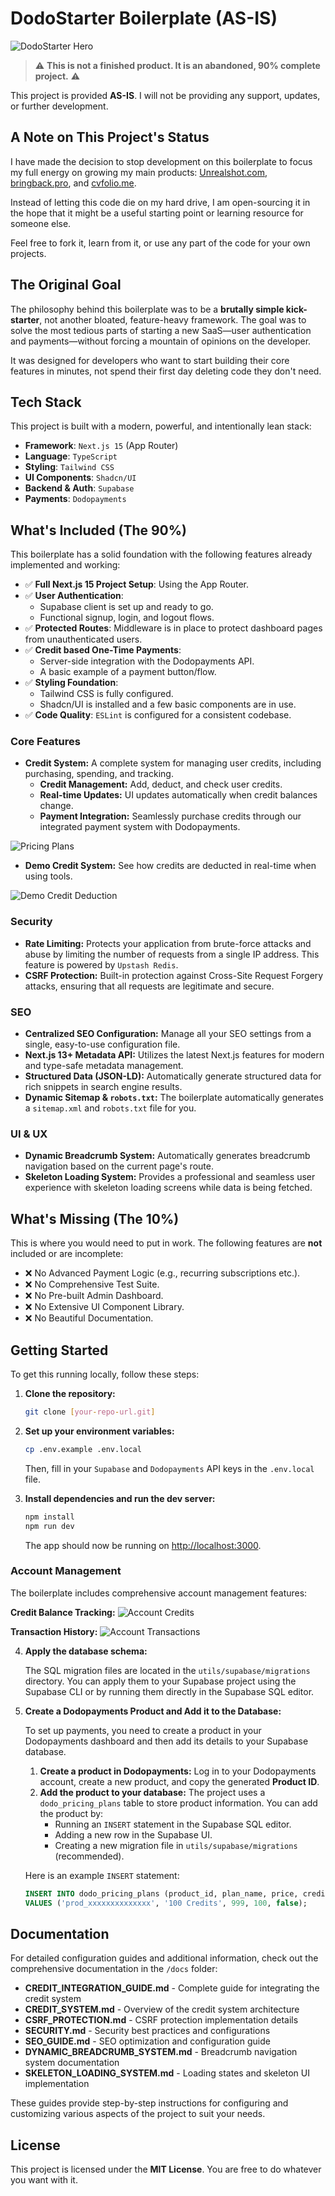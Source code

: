 # DodoStarter Boilerplate (AS-IS)

![DodoStarter Hero](public/thumbnails/hero.png)

> ⚠️ **This is not a finished product. It is an abandoned, 90% complete project.** ⚠️

This project is provided **AS-IS**. I will not be providing any support, updates, or further development.

## A Note on This Project's Status

I have made the decision to stop development on this boilerplate to focus my full energy on growing my main products: [Unrealshot.com](http://Unrealshot.com), [bringback.pro](http://bringback.pro), and [cvfolio.me](http://cvfolio.me).

Instead of letting this code die on my hard drive, I am open-sourcing it in the hope that it might be a useful starting point or learning resource for someone else.

Feel free to fork it, learn from it, or use any part of the code for your own projects.

## The Original Goal

The philosophy behind this boilerplate was to be a **brutally simple kick-starter**, not another bloated, feature-heavy framework. The goal was to solve the most tedious parts of starting a new SaaS—user authentication and payments—without forcing a mountain of opinions on the developer.

It was designed for developers who want to start building their core features in minutes, not spend their first day deleting code they don't need.

## Tech Stack

This project is built with a modern, powerful, and intentionally lean stack:

-   **Framework**: `Next.js 15` (App Router)
-   **Language**: `TypeScript`
-   **Styling**: `Tailwind CSS`
-   **UI Components**: `Shadcn/UI`
-   **Backend & Auth**: `Supabase`
-   **Payments**: `Dodopayments`

## What's Included (The 90%)

This boilerplate has a solid foundation with the following features already implemented and working:

-   ✅ **Full Next.js 15 Project Setup**: Using the App Router.
-   ✅ **User Authentication**:
    -   Supabase client is set up and ready to go.
    -   Functional signup, login, and logout flows.
-   ✅ **Protected Routes**: Middleware is in place to protect dashboard pages from unauthenticated users.
-   ✅ **Credit based One-Time Payments**:
    -   Server-side integration with the Dodopayments API.
    -   A basic example of a payment button/flow.
-   ✅ **Styling Foundation**:
    -   Tailwind CSS is fully configured.
    -   Shadcn/UI is installed and a few basic components are in use.
-   ✅ **Code Quality**: `ESLint` is configured for a consistent codebase.

### Core Features

*   **Credit System:** A complete system for managing user credits, including purchasing, spending, and tracking.
    *   **Credit Management:** Add, deduct, and check user credits.
    *   **Real-time Updates:** UI updates automatically when credit balances change.
    *   **Payment Integration:** Seamlessly purchase credits through our integrated payment system with Dodopayments.

![Pricing Plans](public/thumbnails/pricing-plans.png)

*   **Demo Credit System:** See how credits are deducted in real-time when using tools.

![Demo Credit Deduction](public/thumbnails/demo-credit-deduction.png)

### Security

*   **Rate Limiting:** Protects your application from brute-force attacks and abuse by limiting the number of requests from a single IP address. This feature is powered by `Upstash Redis`.
*   **CSRF Protection:** Built-in protection against Cross-Site Request Forgery attacks, ensuring that all requests are legitimate and secure.

### SEO

*   **Centralized SEO Configuration:** Manage all your SEO settings from a single, easy-to-use configuration file.
*   **Next.js 13+ Metadata API:** Utilizes the latest Next.js features for modern and type-safe metadata management.
*   **Structured Data (JSON-LD):** Automatically generate structured data for rich snippets in search engine results.
*   **Dynamic Sitemap & `robots.txt`:** The boilerplate automatically generates a `sitemap.xml` and `robots.txt` file for you.

### UI & UX

*   **Dynamic Breadcrumb System:** Automatically generates breadcrumb navigation based on the current page's route.
*   **Skeleton Loading System:** Provides a professional and seamless user experience with skeleton loading screens while data is being fetched.

## What's Missing (The 10%)

This is where you would need to put in work. The following features are **not** included or are incomplete:

-   ❌ No Advanced Payment Logic (e.g., recurring subscriptions etc.).
-   ❌ No Comprehensive Test Suite.
-   ❌ No Pre-built Admin Dashboard.
-   ❌ No Extensive UI Component Library.
-   ❌ No Beautiful Documentation.

## Getting Started

To get this running locally, follow these steps:

1.  **Clone the repository:**

    ```bash
    git clone [your-repo-url.git]
    ```

2.  **Set up your environment variables:**

    ```bash
    cp .env.example .env.local
    ```

    Then, fill in your `Supabase` and `Dodopayments` API keys in the `.env.local` file.

3.  **Install dependencies and run the dev server:**

    ```bash
    npm install
    npm run dev
    ```

    The app should now be running on [http://localhost:3000](http://localhost:3000).

### Account Management

The boilerplate includes comprehensive account management features:

**Credit Balance Tracking:**
![Account Credits](public/thumbnails/account-credits.png)

**Transaction History:**
![Account Transactions](public/thumbnails/account-transactions.png)

4.  **Apply the database schema:**

    The SQL migration files are located in the `utils/supabase/migrations` directory. You can apply them to your Supabase project using the Supabase CLI or by running them directly in the Supabase SQL editor.

5.  **Create a Dodopayments Product and Add it to the Database:**

    To set up payments, you need to create a product in your Dodopayments dashboard and then add its details to your Supabase database.

    1.  **Create a product in Dodopayments:** Log in to your Dodopayments account, create a new product, and copy the generated **Product ID**.
    2.  **Add the product to your database:** The project uses a `dodo_pricing_plans` table to store product information. You can add the product by:
        *   Running an `INSERT` statement in the Supabase SQL editor.
        *   Adding a new row in the Supabase UI.
        *   Creating a new migration file in `utils/supabase/migrations` (recommended).

    Here is an example `INSERT` statement:

    ```sql
    INSERT INTO dodo_pricing_plans (product_id, plan_name, price, credits_granted, is_featured)
    VALUES ('prod_xxxxxxxxxxxxxx', '100 Credits', 999, 100, false);
    ```

## Documentation

For detailed configuration guides and additional information, check out the comprehensive documentation in the `/docs` folder:

- **CREDIT_INTEGRATION_GUIDE.md** - Complete guide for integrating the credit system
- **CREDIT_SYSTEM.md** - Overview of the credit system architecture
- **CSRF_PROTECTION.md** - CSRF protection implementation details
- **SECURITY.md** - Security best practices and configurations
- **SEO_GUIDE.md** - SEO optimization and configuration guide
- **DYNAMIC_BREADCRUMB_SYSTEM.md** - Breadcrumb navigation system documentation
- **SKELETON_LOADING_SYSTEM.md** - Loading states and skeleton UI implementation

These guides provide step-by-step instructions for configuring and customizing various aspects of the project to suit your needs.

## License

This project is licensed under the **MIT License**. You are free to do whatever you want with it.